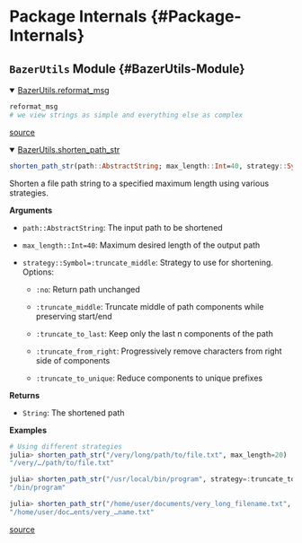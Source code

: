 
# Package Internals {#Package-Internals}

## `BazerUtils` Module {#BazerUtils-Module}
<details class='jldocstring custom-block' open>
<summary><a id='BazerUtils.reformat_msg-Tuple{Any}' href='#BazerUtils.reformat_msg-Tuple{Any}'><span class="jlbinding">BazerUtils.reformat_msg</span></a> <Badge type="info" class="jlObjectType jlMethod" text="Method" /></summary>



```julia
reformat_msg
# we view strings as simple and everything else as complex
```



<Badge type="info" class="source-link" text="source"><a href="https://github.com/LouLouLibs/BazerUtils.jl/blob/fdf0d2faaa8ab1e2b0b3cf604433a205f9db8a77/src/CustomLogger.jl#L362-L365" target="_blank" rel="noreferrer">source</a></Badge>

</details>

<details class='jldocstring custom-block' open>
<summary><a id='BazerUtils.shorten_path_str-Tuple{AbstractString}' href='#BazerUtils.shorten_path_str-Tuple{AbstractString}'><span class="jlbinding">BazerUtils.shorten_path_str</span></a> <Badge type="info" class="jlObjectType jlMethod" text="Method" /></summary>



```julia
shorten_path_str(path::AbstractString; max_length::Int=40, strategy::Symbol=:truncate_middle)
```


Shorten a file path string to a specified maximum length using various strategies.

**Arguments**
- `path::AbstractString`: The input path to be shortened
  
- `max_length::Int=40`: Maximum desired length of the output path
  
- `strategy::Symbol=:truncate_middle`: Strategy to use for shortening. Options:
  - `:no`: Return path unchanged
    
  - `:truncate_middle`: Truncate middle of path components while preserving start/end
    
  - `:truncate_to_last`: Keep only the last n components of the path
    
  - `:truncate_from_right`: Progressively remove characters from right side of components
    
  - `:truncate_to_unique`: Reduce components to unique prefixes
    
  

**Returns**
- `String`: The shortened path
  

**Examples**

```julia
# Using different strategies
julia> shorten_path_str("/very/long/path/to/file.txt", max_length=20)
"/very/…/path/to/file.txt"

julia> shorten_path_str("/usr/local/bin/program", strategy=:truncate_to_last, max_length=20)
"/bin/program"

julia> shorten_path_str("/home/user/documents/very_long_filename.txt", strategy=:truncate_middle)
"/home/user/doc…ents/very_…name.txt"
```



<Badge type="info" class="source-link" text="source"><a href="https://github.com/LouLouLibs/BazerUtils.jl/blob/fdf0d2faaa8ab1e2b0b3cf604433a205f9db8a77/src/CustomLogger.jl#L511-L541" target="_blank" rel="noreferrer">source</a></Badge>

</details>

